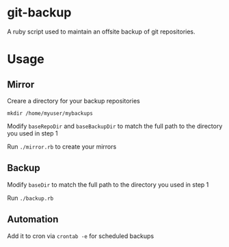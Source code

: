 git-backup
==========

A ruby script used to maintain an offsite backup of git repositories.

Usage
=====

Mirror
-----
Creare a directory for your backup repositories

    mkdir /home/myuser/mybackups
    
Modify `baseRepoDir` and `baseBackupDir` to match the full path to the directory you used in step 1

Run `./mirror.rb` to create your mirrors

Backup
-----

Modify `baseDir` to match the full path to the directory you used in step 1

Run `./backup.rb`

Automation
-----

Add it to cron via `crontab -e` for scheduled backups
